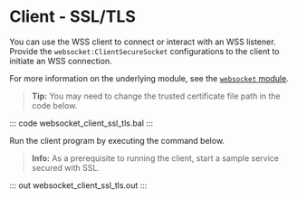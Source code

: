 # Client - SSL/TLS

You can use the WSS client to connect or interact with an WSS listener. Provide the `websocket:ClientSecureSocket` configurations to the client to initiate an WSS connection.

For more information on the underlying module, see the [`websocket` module](https://lib.ballerina.io/ballerina/websocket/latest/).

>**Tip:** You may need to change the trusted certificate file path in the code below.

::: code websocket_client_ssl_tls.bal :::

Run the client program by executing the command below.

>**Info:** As a prerequisite to running the client, start a sample service secured with SSL.

::: out websocket_client_ssl_tls.out :::